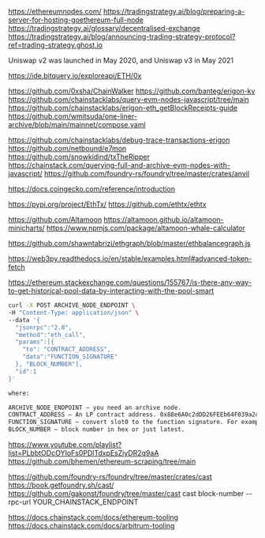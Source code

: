 https://ethereumnodes.com/
https://tradingstrategy.ai/blog/preparing-a-server-for-hosting-goethereum-full-node
https://tradingstrategy.ai/glossary/decentralised-exchange
https://tradingstrategy.ai/blog/announcing-trading-strategy-protocol?ref=trading-strategy.ghost.io

Uniswap v2 was launched in May 2020, and Uniswap v3 in May 2021

https://ide.bitquery.io/exploreapi/ETH/0x



https://github.com/0xsha/ChainWalker
https://github.com/banteg/erigon-kv
https://github.com/chainstacklabs/query-evm-nodes-javascript/tree/main
https://github.com/chainstacklabs/erigon-eth_getBlockReceipts-guide
https://github.com/wmitsuda/one-liner-archive/blob/main/mainnet/compose.yaml

https://github.com/chainstacklabs/debug-trace-transactions-erigon
https://github.com/netbound/e7mon
https://github.com/snowkidind/txTheRipper
https://chainstack.com/querying-full-and-archive-evm-nodes-with-javascript/
https://github.com/foundry-rs/foundry/tree/master/crates/anvil

https://docs.coingecko.com/reference/introduction

https://pypi.org/project/EthTx/
https://github.com/ethtx/ethtx

https://github.com/Altamoon
https://altamoon.github.io/altamoon-minicharts/
https://www.npmjs.com/package/altamoon-whale-calculator

https://github.com/shawntabrizi/ethgraph/blob/master/ethbalancegraph.js

https://web3py.readthedocs.io/en/stable/examples.html#advanced-token-fetch

https://ethereum.stackexchange.com/questions/155767/is-there-any-way-to-get-historical-pool-data-by-interacting-with-the-pool-smart
```bash
curl -X POST ARCHIVE_NODE_ENDPOINT \
-H "Content-Type: application/json" \
--data '{
  "jsonrpc":"2.0",
  "method":"eth_call",
  "params":[{
    "to": "CONTRACT_ADDRESS",
    "data":"FUNCTION_SIGNATURE"
  }, "BLOCK_NUMBER"],
  "id":1
}'

where:

ARCHIVE_NODE_ENDPOINT — you need an archive node.
CONTRACT_ADDRESS — An LP contract address. 0x88e6A0c2dDD26FEEb64F039a2c41296FcB3f5640 in our case.
FUNCTION_SIGNATURE — convert slot0 to the function signature. For example, use an online tool, paste slot0 in Function name and parameters type and get 0x3850c7bd.
BLOCK_NUMBER — block number in hex or just latest.
```

https://www.youtube.com/playlist?list=PLbbtODcOYIoFs0PDlTdxpEsZiyDR2q9aA
https://github.com/bhemen/ethereum-scraping/tree/main

https://github.com/foundry-rs/foundry/tree/master/crates/cast
https://book.getfoundry.sh/cast/
https://github.com/gakonst/foundry/tree/master/cast
cast block-number --rpc-url YOUR_CHAINSTACK_ENDPOINT

https://docs.chainstack.com/docs/ethereum-tooling
https://docs.chainstack.com/docs/arbitrum-tooling
